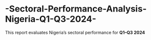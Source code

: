 # -Sectoral-Performance-Analysis-Nigeria-Q1-Q3-2024-
This report evaluates Nigeria’s sectoral performance for **Q1–Q3 2024**

